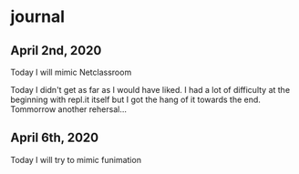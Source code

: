 # journal

## April 2nd, 2020

Today I will mimic Netclassroom

Today I didn't get as far as I would have liked. I had a lot of difficulty at the beginning with repl.it itself but I got the hang of it towards the end. Tommorrow another rehersal...

## April 6th, 2020

Today I will try to mimic funimation